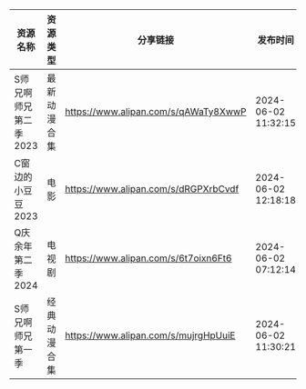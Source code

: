 | 资源名称          | 资源类型   | 分享链接                                 | 发布时间                |
| ------------- | ------ | ------------------------------------ | ------------------- |
| S师兄啊师兄第二季2023 | 最新动漫合集 | https://www.alipan.com/s/qAWaTy8XwwP | 2024-06-02 11:32:15 |
| C窗边的小豆豆2023   | 电影     | https://www.alipan.com/s/dRGPXrbCvdf | 2024-06-02 12:18:18 |
| Q庆余年第二季2024   | 电视剧    | https://www.alipan.com/s/6t7oixn6Ft6 | 2024-06-02 07:12:14 |
| S师兄啊师兄第一季     | 经典动漫合集 | https://www.alipan.com/s/mujrgHpUuiE | 2024-06-02 11:30:21 |
